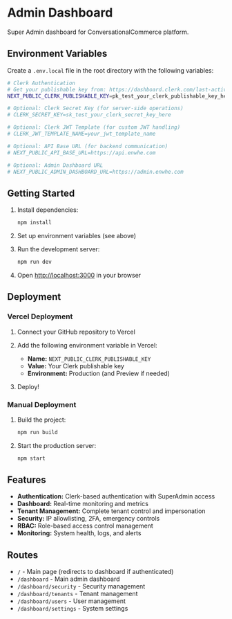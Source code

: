 # Admin Dashboard

Super Admin dashboard for ConversationalCommerce platform.

## Environment Variables

Create a `.env.local` file in the root directory with the following variables:

```bash
# Clerk Authentication
# Get your publishable key from: https://dashboard.clerk.com/last-active?path=api-keys
NEXT_PUBLIC_CLERK_PUBLISHABLE_KEY=pk_test_your_clerk_publishable_key_here

# Optional: Clerk Secret Key (for server-side operations)
# CLERK_SECRET_KEY=sk_test_your_clerk_secret_key_here

# Optional: Clerk JWT Template (for custom JWT handling)
# CLERK_JWT_TEMPLATE_NAME=your_jwt_template_name

# Optional: API Base URL (for backend communication)
# NEXT_PUBLIC_API_BASE_URL=https://api.enwhe.com

# Optional: Admin Dashboard URL
# NEXT_PUBLIC_ADMIN_DASHBOARD_URL=https://admin.enwhe.com
```

## Getting Started

1. Install dependencies:
   ```bash
   npm install
   ```

2. Set up environment variables (see above)

3. Run the development server:
   ```bash
   npm run dev
   ```

4. Open [http://localhost:3000](http://localhost:3000) in your browser

## Deployment

### Vercel Deployment

1. Connect your GitHub repository to Vercel
2. Add the following environment variable in Vercel:
   - **Name:** `NEXT_PUBLIC_CLERK_PUBLISHABLE_KEY`
   - **Value:** Your Clerk publishable key
   - **Environment:** Production (and Preview if needed)

3. Deploy!

### Manual Deployment

1. Build the project:
   ```bash
   npm run build
   ```

2. Start the production server:
   ```bash
   npm start
   ```

## Features

- **Authentication:** Clerk-based authentication with SuperAdmin access
- **Dashboard:** Real-time monitoring and metrics
- **Tenant Management:** Complete tenant control and impersonation
- **Security:** IP allowlisting, 2FA, emergency controls
- **RBAC:** Role-based access control management
- **Monitoring:** System health, logs, and alerts

## Routes

- `/` - Main page (redirects to dashboard if authenticated)
- `/dashboard` - Main admin dashboard
- `/dashboard/security` - Security management
- `/dashboard/tenants` - Tenant management
- `/dashboard/users` - User management
- `/dashboard/settings` - System settings